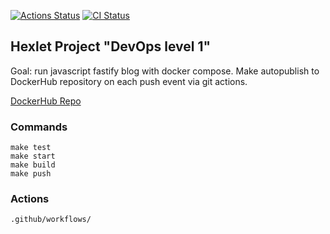 [![Actions Status](https://github.com/jeks0n/devops-for-programmers-project-lvl1/workflows/hexlet-check/badge.svg)](https://github.com/jeks0n/devops-for-programmers-project-lvl1/actions)
[![CI Status](https://github.com/jeks0n/devops-for-programmers-project-lvl1/actions/workflows/push.yml/badge.svg)](https://github.com/jeks0n/devops-for-programmers-project-lvl1/actions/workflows/push.yml)

## Hexlet Project "DevOps level 1"
Goal: run javascript fastify blog with docker compose.
Make autopublish to DockerHub repository on each push event via git actions.

[DockerHub Repo](https://hub.docker.com/repository/docker/jeks0n/devops-for-programmers-project-lvl1)  

### Commands
    make test
    make start
    make build
    make push

### Actions
    .github/workflows/
